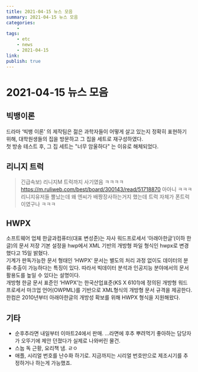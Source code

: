 ```yaml
---
title: 2021-04-15 뉴스 모음
summary: 2021-04-15 뉴스 모음
categories:
    - 
tags:
    - etc
    - news
    - 2021-04-15
link: 
publish: true
---
```


# 2021-04-15 뉴스 모음

## 빅뱅이론

드라마 ‘빅뱅 이론’ 의 제작팀은 젊은 과학자들이 어떻게 살고 있는지 정확히 표현하기 위해, 대학원생들의 집을 방문하고 그 집을 세트로 재구성하였다.  
첫 방송 테스트 후, 그 집 세트는 "너무 암울하다" 는 이유로 해체되었다.

## 리니지 트럭

> 긴급속보) 리니지M 트럭까지 사기였음 ㅋㅋㅋㅋ <https://m.ruliweb.com/best/board/300143/read/51718870>
> 아아니 ㅋㅋㅋ 리니지유저들 뿔났는데 왜 엔씨가 배짱장사하는거지 했는데 트럭 자체가 폰트럭이였구나 ㅋㅋㅋ

## HWPX

소프트웨어 업체 한글과컴퓨터(대표 변성준)는 자사 워드프로세서 ‘아래아한글’(이하 한글)의 문서 저장 기본 설정을 hwp에서 XML 기반의 개방형 파일 형식인 hwpx로 변경했다고 15일 밝혔다.  
기계가 판독가능한 문서 형태인 ‘HWPX‘ 문서는 별도의 처리 과정 없이도 데이터의 분류·추출이 가능하다는 특징이 있다. 따라서 빅데이터 분석과 인공지능 분야에서의 문서 활용도를 높일 수 있다는 설명이다.  
개방형 한글 문서 표준인 ‘HWPX’는 한국산업표준(KS X 6101)에 정의된 개방형 워드프로세서 마크업 언어(OWPML)를 기반으로 XML형식의 개방형 문서 규격을 제공한다. 한컴은 2010년부터 아래아한글의 개방성 확보를 위해 HWPX 형식을 지원해왔다.

## 기타

- 순후추라면 내일부터 이마트24에서 판매. ...라면에 후추 뿌려먹기 좋아하는 담당자가 오뚜기에 제안 던졌다가 실제로 나와버린 물건.
- 스눕 독 근황, 요리책 냄. ㄹㅇ
- 애플, 시리얼 번호를 난수화 하기로. 지금까지는 시리얼 번호만으로 제조시기를 추정하거나 하는게 가능했죠.
